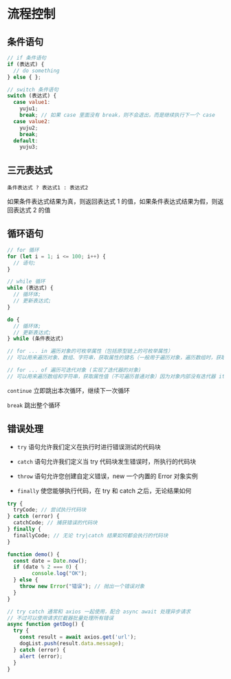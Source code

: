 # 流程控制

## 条件语句

```jsx
// if 条件语句
if (表达式) {  
  // do something 
} else { };

// switch 条件语句
switch (表达式) {
  case value1:
    yuju1;
    break; // 如果 case 里面没有 break，则不会退出，而是继续执行下一个 case
  case value2:
    yuju2;
    break;
  default:
    yuju3;
```

## 三元表达式

`条件表达式 ? 表达式1 : 表达式2`

如果条件表达式结果为真，则返回表达式 1 的值，如果条件表达式结果为假，则返回表达式 2 的值

## 循环语句

```javascript
// for 循环
for (let i = 1; i <= 100; i++) {
  // 语句;
}

// while 循环
while (表达式) {
  // 循环体;
  // 更新表达式;
}

do {
  // 循环体;
  // 更新表达式;
} while (条件表达式)

// for ... in 遍历对象的可枚举属性（包括原型链上的可枚举属性）
// 可以用来遍历对象、数组、字符串，获取属性的键名（一般用于遍历对象，遍历数组时，获取的是字符串类型的下标"0"）

// for ... of 遍历可迭代对象 (实现了迭代器的对象)
// 可以用来遍历数组和字符串，获取属性值（不可遍历普通对象）因为对象内部没有迭代器 iterator
```

`continue` 立即跳出本次循环，继续下一次循环

`break` 跳出整个循环

## 错误处理

- `try` 语句允许我们定义在执行时进行错误测试的代码块

- `catch` 语句允许我们定义当 try 代码块发生错误时，所执行的代码块

- `throw` 语句允许您创建自定义错误，new 一个内置的 Error 对象实例

- `finally` 使您能够执行代码，在 try 和 catch 之后，无论结果如何


```javascript
try {
  tryCode; // 尝试执行代码块
} catch (error) {
  catchCode; // 捕获错误的代码块
} finally {
  finallyCode; // 无论 try|catch 结果如何都会执行的代码块
}

function demo() {
  const date = Date.now();
  if (date % 2 === 0) {
		console.log("OK");
  } else {
    throw new Error("错误"); // 抛出一个错误对象
  }
}

// try catch 通常和 axios 一起使用，配合 async await 处理异步请求
// 不过可以使用请求拦截器批量处理所有错误 
async function getDog() {
  try {
    const result = await axios.get('url');
    dogList.push(result.data.message);
  } catch (error) {
    alert (error);
  }
}
```
